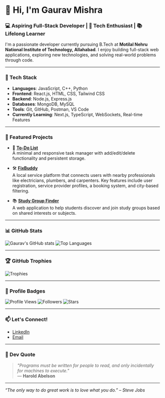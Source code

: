 # 👋 Hi, I'm Gaurav Mishra

### 💻 Aspiring Full-Stack Developer | 🚀 Tech Enthusiast | 📚 Lifelong Learner

I'm a passionate developer currently pursuing B.Tech at **Motilal Nehru National Institute of Technology, Allahabad**. I enjoy building full-stack web applications, exploring new technologies, and solving real-world problems through code.

---

### 🔧 Tech Stack
- **Languages**: JavaScript, C++, Python
- **Frontend**: React.js, HTML, CSS, Tailwind CSS
- **Backend**: Node.js, Express.js
- **Databases**: MongoDB, MySQL
- **Tools**: Git, GitHub, Postman, VS Code
- **Currently Learning**: Next.js, TypeScript, WebSockets, Real-time Features

---

### 📌 Featured Projects

- 🔁 [**To-Do List**](https://github.com/gaurav05-coder/todo-list)  
  A minimal and responsive task manager with add/edit/delete functionality and persistent storage.

- 🛠️ [**FixBuddy**](https://github.com/FixBuddy/FixBuddy_DevJam)  
  A local service platform that connects users with nearby professionals like electricians, plumbers, and carpenters. Key features include user registration, service provider profiles, a booking system, and city-based filtering.

- 📚 [**Study Group Finder**](https://github.com/Group-Projects-009/study-group-finder)  
  A web application to help students discover and join study groups based on shared interests or subjects.

---

### 📊 GitHub Stats

![Gaurav's GitHub stats](https://github-readme-stats.vercel.app/api?username=gaurav05-coder&show_icons=true&theme=radical)
![Top Languages](https://github-readme-stats.vercel.app/api/top-langs/?username=gaurav05-coder&layout=compact&theme=radical)

---

### 🏆 GitHub Trophies

![Trophies](https://github-profile-trophy.vercel.app/?username=gaurav05-coder&theme=radical&column=4)

---

### 🔗 Profile Badges

![Profile Views](https://komarev.com/ghpvc/?username=gaurav05-coder&color=brightgreen)
![Followers](https://img.shields.io/github/followers/gaurav05-coder?label=Follow&style=social)
![Stars](https://img.shields.io/github/stars/gaurav05-coder?style=social)

---

### 📫 Let's Connect!
- [LinkedIn](https://www.linkedin.com/in/gaurav-mishra-b42a6b331/)
- [Email](mailto:gauravm0905@gmail.com)

---

### 💬 Dev Quote

> _"Programs must be written for people to read, and only incidentally for machines to execute."_  
> — **Harold Abelson**

---

_“The only way to do great work is to love what you do.” – Steve Jobs_
